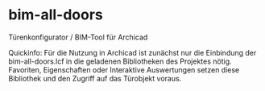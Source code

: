 # bim-all-doors
Türenkonfigurator / BIM-Tool für Archicad

Quickinfo:
Für die Nutzung in Archicad ist zunächst nur die Einbindung der bim-all-doors.lcf in die geladenen Bibliotheken des Projektes nötig. Favoriten, Eigenschaften oder Interaktive Auswertungen setzen diese Bibliothek und den Zugriff auf das Türobjekt voraus.
